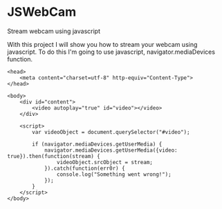 # JSWebCam
Stream webcam using javascript

With this project I will show you how to stream your webcam using javascript.
To do this I'm going to use javascript,
navigator.mediaDevices  function.


<!DOCTYPE html>
	<head>
		<meta content="charset=utf-8" http-equiv="Content-Type">
	</head>

	<body>
		<div id="content">
			<video autoplay="true" id="video"></video>
		</div>

		<script>
			var videoObject = document.querySelector("#video");
 
			if (navigator.mediaDevices.getUserMedia) {       
				navigator.mediaDevices.getUserMedia({video: true}).then(function(stream) {
					videoObject.srcObject = stream;
				}).catch(function(err0r) {
					console.log("Something went wrong!");
				});
			}
		</script>
	</body>
</html>

